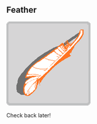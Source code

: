 ## Feather

![Chapter select button. An orange feather.](./images/chapterselect/davepeta.png)

Check back later!